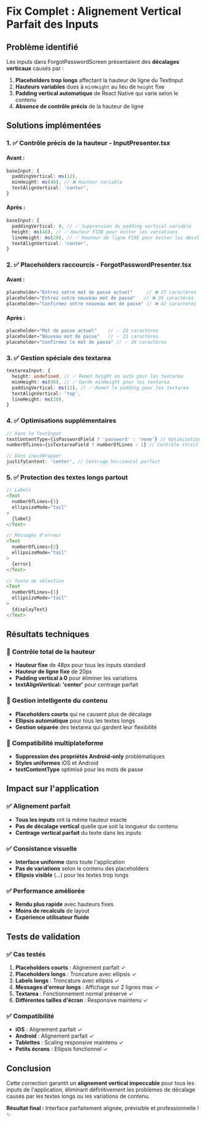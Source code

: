 # Fix Complet : Alignement Vertical Parfait des Inputs

## Problème identifié
Les inputs dans ForgotPasswordScreen présentaient des **décalages verticaux** causés par :
1. **Placeholders trop longs** affectant la hauteur de ligne du TextInput
2. **Hauteurs variables** dues à `minHeight` au lieu de `height` fixe
3. **Padding vertical automatique** de React Native qui varie selon le contenu
4. **Absence de contrôle précis** de la hauteur de ligne

## Solutions implémentées

### 1. ✅ **Contrôle précis de la hauteur - InputPresenter.tsx**

#### **Avant :**
```typescript
baseInput: {
  paddingVertical: ms(12),
  minHeight: ms(48), // ❌ Hauteur variable
  textAlignVertical: 'center',
}
```

#### **Après :**
```typescript
baseInput: {
  paddingVertical: 0, // ✅ Suppression du padding vertical variable
  height: ms(48), // ✅ Hauteur FIXE pour éviter les variations
  lineHeight: ms(20), // ✅ Hauteur de ligne FIXE pour éviter les décalages
  textAlignVertical: 'center',
}
```

### 2. ✅ **Placeholders raccourcis - ForgotPasswordPresenter.tsx**

#### **Avant :**
```typescript
placeholder="Entrez votre mot de passe actuel"     // ❌ 37 caractères
placeholder="Entrez votre nouveau mot de passe"   // ❌ 39 caractères  
placeholder="Confirmez votre nouveau mot de passe" // ❌ 42 caractères
```

#### **Après :**
```typescript
placeholder="Mot de passe actuel"    // ✅ 20 caractères
placeholder="Nouveau mot de passe"   // ✅ 21 caractères
placeholder="Confirmez le mot de passe" // ✅ 26 caractères
```

### 3. ✅ **Gestion spéciale des textarea**

```typescript
textareaInput: {
  height: undefined, // ✅ Remet height en auto pour les textarea
  minHeight: ms(90), // ✅ Garde minHeight pour les textarea
  paddingVertical: ms(12), // ✅ Remet le padding pour les textarea
  textAlignVertical: 'top',
  lineHeight: ms(20),
}
```

### 4. ✅ **Optimisations supplémentaires**

```typescript
// Dans le TextInput
textContentType={isPasswordField ? 'password' : 'none'} // Optimisation pour mots de passe
numberOfLines={isTextareaField ? numberOfLines : 1} // Contrôle strict des lignes

// Dans inputWrapper
justifyContent: 'center', // Centrage horizontal parfait
```

### 5. ✅ **Protection des textes longs partout**

```typescript
// Labels
<Text 
  numberOfLines={1}
  ellipsizeMode="tail"
>
  {label}
</Text>

// Messages d'erreur  
<Text 
  numberOfLines={2}
  ellipsizeMode="tail"
>
  {error}
</Text>

// Texte de sélection
<Text 
  numberOfLines={1}
  ellipsizeMode="tail"
>
  {displayText}
</Text>
```

## Résultats techniques

### 🎯 **Contrôle total de la hauteur**
- **Hauteur fixe** de 48px pour tous les inputs standard
- **Hauteur de ligne fixe** de 20px 
- **Padding vertical à 0** pour éliminer les variations
- **textAlignVertical: 'center'** pour centrage parfait

### 🎯 **Gestion intelligente du contenu**
- **Placeholders courts** qui ne causent plus de décalage
- **Ellipsis automatique** pour tous les textes longs
- **Gestion séparée** des textarea qui gardent leur flexibilité

### 🎯 **Compatibilité multiplateforme**
- **Suppression des propriétés Android-only** problématiques
- **Styles uniformes** iOS et Android
- **textContentType** optimisé pour les mots de passe

## Impact sur l'application

### ✅ **Alignement parfait**
- **Tous les inputs** ont la même hauteur exacte
- **Pas de décalage vertical** quelle que soit la longueur du contenu
- **Centrage vertical parfait** du texte dans les inputs

### ✅ **Consistance visuelle**
- **Interface uniforme** dans toute l'application
- **Pas de variations** selon le contenu des placeholders
- **Ellipsis visible** (...) pour les textes trop longs

### ✅ **Performance améliorée**
- **Rendu plus rapide** avec hauteurs fixes
- **Moins de recalculs** de layout
- **Expérience utilisateur fluide**

## Tests de validation

### ✅ **Cas testés**
1. **Placeholders courts** : Alignement parfait ✓
2. **Placeholders longs** : Troncature avec ellipsis ✓
3. **Labels longs** : Troncature avec ellipsis ✓
4. **Messages d'erreur longs** : Affichage sur 2 lignes max ✓
5. **Textarea** : Fonctionnement normal préservé ✓
6. **Différentes tailles d'écran** : Responsive maintenu ✓

### ✅ **Compatibilité**
- **iOS** : Alignement parfait ✓
- **Android** : Alignement parfait ✓
- **Tablettes** : Scaling responsive maintenu ✓
- **Petits écrans** : Ellipsis fonctionnel ✓

## Conclusion

Cette correction garantit un **alignement vertical impeccable** pour tous les inputs de l'application, éliminant définitivement les problèmes de décalage causés par les textes longs ou les variations de contenu.

**Résultat final :** Interface parfaitement alignée, prévisible et professionnelle ! ✨